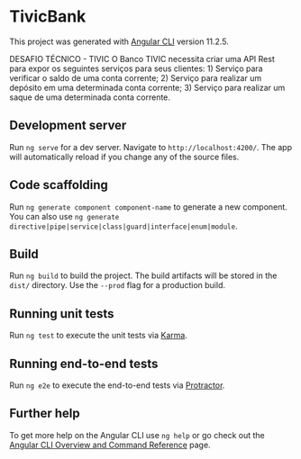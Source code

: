 # TivicBank

This project was generated with [Angular CLI](https://github.com/angular/angular-cli) version 11.2.5.

DESAFIO TÉCNICO - TIVIC
O Banco TIVIC necessita criar uma API Rest para expor os seguintes serviços para seus clientes:
    1) Serviço para verificar o saldo de uma conta corrente;
    2) Serviço para realizar um depósito em uma determinada conta corrente;
    3) Serviço para realizar um saque de uma determinada conta corrente.

## Development server

Run `ng serve` for a dev server. Navigate to `http://localhost:4200/`. The app will automatically reload if you change any of the source files.

## Code scaffolding

Run `ng generate component component-name` to generate a new component. You can also use `ng generate directive|pipe|service|class|guard|interface|enum|module`.

## Build

Run `ng build` to build the project. The build artifacts will be stored in the `dist/` directory. Use the `--prod` flag for a production build.

## Running unit tests

Run `ng test` to execute the unit tests via [Karma](https://karma-runner.github.io).

## Running end-to-end tests

Run `ng e2e` to execute the end-to-end tests via [Protractor](http://www.protractortest.org/).

## Further help

To get more help on the Angular CLI use `ng help` or go check out the [Angular CLI Overview and Command Reference](https://angular.io/cli) page.
